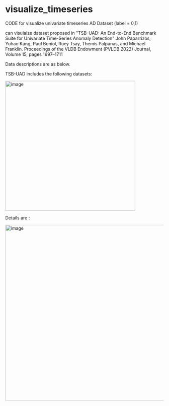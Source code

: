 # visualize_timeseries

CODE for visualize univariate timeseries AD Dataset (label = 0,1)

can visulaize dataset proposed in "TSB-UAD: An End-to-End Benchmark Suite for Univariate Time-Series Anomaly Detection"
John Paparrizos, Yuhao Kang, Paul Boniol, Ruey Tsay, Themis Palpanas, and Michael Franklin.
Proceedings of the VLDB Endowment (PVLDB 2022) Journal, Volume 15, pages 1697–1711 

Data descriptions are as below.

TSB-UAD includes the following datasets:


<img width="413" alt="image" src="https://github.com/user-attachments/assets/8e23ba7e-2967-4692-9c45-030c9b9e65b8">

Details are : 


<img width="559" alt="image" src="https://github.com/user-attachments/assets/97edcf11-0973-4294-8128-7ac6099284f9">
